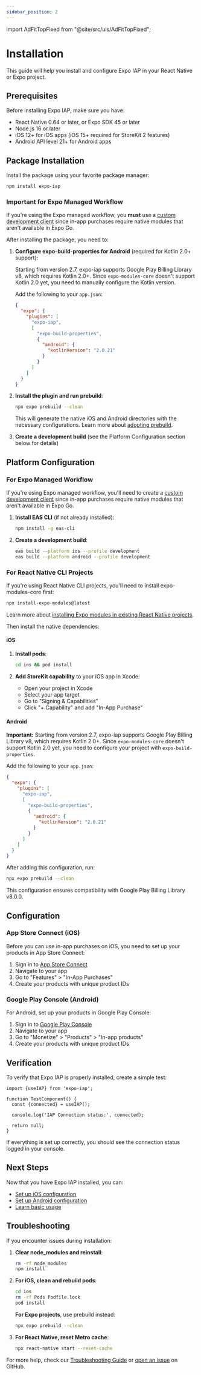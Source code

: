 ```yaml
---
sidebar_position: 2
---
```


import AdFitTopFixed from "@site/src/uis/AdFitTopFixed";

# Installation

<AdFitTopFixed />

This guide will help you install and configure Expo IAP in your React Native or Expo project.

## Prerequisites

Before installing Expo IAP, make sure you have:

- React Native 0.64 or later, or Expo SDK 45 or later
- Node.js 16 or later
- iOS 12+ for iOS apps (iOS 15+ required for StoreKit 2 features)
- Android API level 21+ for Android apps

## Package Installation

Install the package using your favorite package manager:

```bash
npm install expo-iap
```

### Important for Expo Managed Workflow

If you're using the Expo managed workflow, you **must** use a [custom development client](https://docs.expo.dev/versions/latest/sdk/dev-client/) since in-app purchases require native modules that aren't available in Expo Go.

After installing the package, you need to:

1. **Configure expo-build-properties for Android** (required for Kotlin 2.0+ support):

   Starting from version 2.7, expo-iap supports Google Play Billing Library v8, which requires Kotlin 2.0+. Since `expo-modules-core` doesn't support Kotlin 2.0 yet, you need to manually configure the Kotlin version.

   Add the following to your `app.json`:

   ```json
   {
     "expo": {
       "plugins": [
         "expo-iap",
         [
           "expo-build-properties",
           {
             "android": {
               "kotlinVersion": "2.0.21"
             }
           }
         ]
       ]
     }
   }
   ```

2. **Install the plugin and run prebuild**:

   ```bash
   npx expo prebuild --clean
   ```

   This will generate the native iOS and Android directories with the necessary configurations. Learn more about [adopting prebuild](https://docs.expo.dev/guides/adopting-prebuild/).

3. **Create a development build** (see the Platform Configuration section below for details)

## Platform Configuration

### For Expo Managed Workflow

If you're using Expo managed workflow, you'll need to create a [custom development client](https://docs.expo.dev/development/create-development-builds/) since in-app purchases require native modules that aren't available in Expo Go.

1. **Install EAS CLI** (if not already installed):

   ```bash
   npm install -g eas-cli
   ```

2. **Create a development build**:
   ```bash
   eas build --platform ios --profile development
   eas build --platform android --profile development
   ```

### For React Native CLI Projects

If you're using React Native CLI projects, you'll need to install expo-modules-core first:

```bash
npx install-expo-modules@latest
```

Learn more about [installing Expo modules in existing React Native projects](https://docs.expo.dev/bare/installing-expo-modules/).

Then install the native dependencies:

#### iOS

1. **Install pods**:

   ```bash
   cd ios && pod install
   ```

2. **Add StoreKit capability** to your iOS app in Xcode:
   - Open your project in Xcode
   - Select your app target
   - Go to "Signing & Capabilities"
   - Click "+ Capability" and add "In-App Purchase"

#### Android

**Important:** Starting from version 2.7, expo-iap supports Google Play Billing Library v8, which requires Kotlin 2.0+. Since `expo-modules-core` doesn't support Kotlin 2.0 yet, you need to configure your project with `expo-build-properties`.

Add the following to your `app.json`:

```json
{
  "expo": {
    "plugins": [
      "expo-iap",
      [
        "expo-build-properties",
        {
          "android": {
            "kotlinVersion": "2.0.21"
          }
        }
      ]
    ]
  }
}
```

After adding this configuration, run:

```bash
npx expo prebuild --clean
```

This configuration ensures compatibility with Google Play Billing Library v8.0.0.

## Configuration

### App Store Connect (iOS)

Before you can use in-app purchases on iOS, you need to set up your products in App Store Connect:

1. Sign in to [App Store Connect](https://appstoreconnect.apple.com/)
2. Navigate to your app
3. Go to "Features" > "In-App Purchases"
4. Create your products with unique product IDs

### Google Play Console (Android)

For Android, set up your products in Google Play Console:

1. Sign in to [Google Play Console](https://play.google.com/console/)
2. Navigate to your app
3. Go to "Monetize" > "Products" > "In-app products"
4. Create your products with unique product IDs

## Verification

To verify that Expo IAP is properly installed, create a simple test:

```tsx
import {useIAP} from 'expo-iap';

function TestComponent() {
  const {connected} = useIAP();

  console.log('IAP Connection status:', connected);

  return null;
}
```

If everything is set up correctly, you should see the connection status logged in your console.

## Next Steps

Now that you have Expo IAP installed, you can:

- [Set up iOS configuration](./getting-started/setup-ios)
- [Set up Android configuration](./getting-started/setup-android)
- [Learn basic usage](./guides/getting-started)

## Troubleshooting

If you encounter issues during installation:

1. **Clear node_modules and reinstall**:

   ```bash
   rm -rf node_modules
   npm install
   ```

2. **For iOS, clean and rebuild pods**:

   ```bash
   cd ios
   rm -rf Pods Podfile.lock
   pod install
   ```

   **For Expo projects**, use prebuild instead:

   ```bash
   npx expo prebuild --clean
   ```

3. **For React Native, reset Metro cache**:
   ```bash
   npx react-native start --reset-cache
   ```

For more help, check our [Troubleshooting Guide](./guides/troubleshooting) or [open an issue](https://github.com/hyochan/expo-iap/issues) on GitHub.
